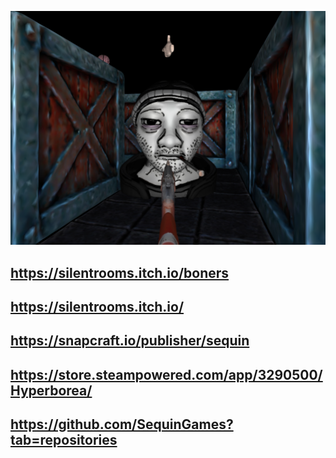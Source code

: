 ![Screenshot](https://github.com/SequinGames/soyjak/blob/main/screenshot.png?raw=true)

## https://silentrooms.itch.io/boners
## https://silentrooms.itch.io/
## https://snapcraft.io/publisher/sequin
## https://store.steampowered.com/app/3290500/Hyperborea/
## https://github.com/SequinGames?tab=repositories
